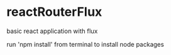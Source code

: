# reactRouterFlux

basic react application with flux

run 'npm install' from terminal to install node packages



